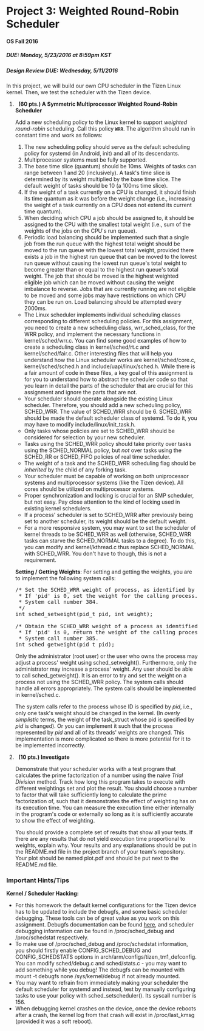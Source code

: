 # Project 3: Weighted Round-Robin Scheduler

#### OS Fall 2016

##### DUE: Monday, 5/23/2016 at 8:59pm KST
##### Design Review DUE: Wednesday, 5/11/2016

In this project, we will build our own CPU scheduler in the Tizen Linux kernel. Then, we test the scheduler with the Tizen device.

1.  <a name="p1"> </a> **(60 pts.) A Symmetric Multiprocessor Weighted Round-Robin Scheduler**

    Add a new scheduling policy to the Linux kernel to support _weighted round-robin_ scheduling. Call this policy __`WRR`__. The algorithm should run in constant time and work as follows:
    
    1.  The new scheduling policy should serve as the default scheduling policy for <span class="icmd">systemd</span> (in Android, <span class="icmd">init</span>) and all of its descendants.
    2.  Multiprocessor systems must be fully supported.
    3.  The base time slice (quantum) should be 10ms. Weights of tasks can range between 1 and 20 (inclusively). A task's time slice is determined by its weight multiplied by the base time slice. The default weight of tasks should be 10 (a 100ms time slice).
    4.  If the weight of a task currently on a CPU is changed, it should finish its time quantum as it was before the weight change (i.e., increasing the weight of a task currently on a CPU does not extend its current time quantum).
    5.  When deciding which CPU a job should be assigned to, it should be assigned to the CPU with the smallest total weight (i.e., sum of the weights of the jobs on the CPU's run queue).
    6.  Periodic load balancing should be implemented such that a single job from the run queue with the highest total weight should be moved to the run queue with the lowest total weight, provided there exists a job in the highest run queue that can be moved to the lowest run queue without causing the lowest run queue's total weight to become greater than or equal to the highest run queue's total weight. The job that should be moved is the highest weighted eligible job which can be moved without causing the weight imbalance to reverse. Jobs that are currently running are not eligible to be moved and some jobs may have restrictions on which CPU they can be run on. Load balancing should be attempted every 2000ms.
    
    *   The Linux scheduler implements individual scheduling classes corresponding to different scheduling policies. For this assignment, you need to create a new scheduling class, <span class="icmd">wrr_sched_class</span>, for the <span class="icmd">WRR</span> policy, and implement the necessary functions in <span class="icmd">kernel/sched/wrr.c</span>. You can find some good examples of how to create a scheduling class in <span class="icmd">kernel/sched/rt.c</span> and <span class="icmd">kernel/sched/fair.c</span>. Other interesting files that will help you understand how the Linux scheduler works are <span class="icmd">kernel/sched/core.c</span>, <span class="icmd">kernel/sched/sched.h</span> and <span class="icmd">include/uapi/linux/sched.h</span>. While there is a fair amount of code in these files, a key goal of this assignment is for you to understand how to abstract the scheduler code so that you learn in detail the parts of the scheduler that are crucial for this assignment and ignore the parts that are not.
    *   Your scheduler should operate alongside the existing Linux scheduler. Therefore, you should add a new scheduling policy, <span class="icmd">SCHED_WRR</span>. The value of <span class="icmd">SCHED_WRR</span> should be 6. <span class="icmd">SCHED_WRR</span> should be made the default scheduler class of <span class="icmd">systemd</span>. To do it, you may have to modify include/linux/init_task.h.
    *   Only tasks whose policies are set to <span class="icmd">SCHED_WRR</span> should be considered for selection by your new scheduler.
    *   Tasks using the <span class="icmd">SCHED_WRR</span> policy should take priority over tasks using the <span class="icmd">SCHED_NORMAL</span> policy, but _not_ over tasks using the <span class="icmd">SCHED_RR</span> or <span class="icmd">SCHED_FIFO</span> policies of real time scheduler.
    *   The weight of a task and the <span class="icmd">SCHED_WRR</span> scheduling flag should be _inherited_ by the child of any forking task.
    *   Your scheduler must be capable of working on both uniprocessor systems and multiprocessor systems (like the Tizen device). All cores should be utilized on multiprocessor systems.
    *   Proper synchronization and locking is crucial for an SMP scheduler, but not easy. Pay close attention to the kind of locking used in existing kernel schedulers.
    *   If a process' scheduler is set to <span class="icmd">SCHED_WRR</span> after previously being set to another scheduler, its weight should be the default weight.
    *   For a more responsive system, you may want to set the scheduler of kernel threads to be <span class="icmd">SCHED_WRR</span> as well (otherwise, <span class="icmd">SCHED_WRR</span> tasks can starve the <span class="icmd">SCHED_NORMAL</span> tasks to a degree). To do this, you can modify and kernel/kthread.c thus replace <span class="icmd">SCHED_NORMAL</span> with <span class="icmd">SCHED_WRR</span>. You don't have to though, this is not a requirement.
    
    **Setting / Getting Weights**:
    For setting and getting the weights, you are to implement the following system calls:

    <pre>/* Set the SCHED_WRR weight of process, as identified by 'pid'.
     * If 'pid' is 0, set the weight for the calling process.
     * System call number 384.
     */
    int sched_setweight(pid_t pid, int weight);

    /* Obtain the SCHED_WRR weight of a process as identified by 'pid'.
     * If 'pid' is 0, return the weight of the calling process.
     * System call number 385.
    int sched_getweight(pid_t pid);
    </pre>

    Only the administrator (<span class="icmd">root</span> user) or the user who owns the process may adjust a process' weight using <span class="icmd">sched_setweight()</span>. Furthermore, only the administrator may increase a process' weight. Any user should be able to call <span class="icmd">sched_getweight()</span>. It is an error to try and set the weight on a process not using the <span class="icmd">SCHED_WRR</span> policy. The system calls should handle all errors appropriately. The system calls should be implemented in <span class="icmd">kernel/sched.c</span>.

    The system calls refer to the process whose ID is specified by _pid_, i.e., only one task's weight should be changed in the kernel. (In _overly simplistic_ terms, the weight of the task_struct whose pid is specified by _pid_ is changed). Or you can implement it such that the process represented by _pid_ and all of its threads' weights are changed. This implementation is more complicated so there is more potential for it to be implemented incorrectly.
2.  <a name="p1"> </a> **(10 pts.) Investigate**

    Demonstrate that your scheduler works with a test program that calculates the prime factorization of a number using the naive _Trial Division_ method. Track how long this program takes to execute with different weightings set and plot the result. You should choose a number to factor that will take sufficiently long to calculate the prime factorization of, such that it demonstrates the effect of weighting has on its execution time. You can measure the execution time either internally in the program's code or externally so long as it is sufficiently accurate to show the effect of weighting.

    You should provide a complete set of results that show all your tests. If there are any results that do not yield execution time proportional to weights, explain why. Your results and any explanations should be put in the <span class="icmd">README.md</span> file in the project branch of your team's repository. Your plot should be named <span class="icmd">plot.pdf</span> and should be put next to the <span class="icmd">README.md</span> file.

### Important Hints/Tips

**Kernel / Scheduler Hacking:**

*   For this homework the default kernel configurations for the Tizen device has to be updated to include the <span class="icmd">debugfs</span>, and some basic scheduler debugging. These tools can be of great value as you work on this assignment. Debugfs documentation can be found [here](https://www.kernel.org/doc/Documentation/filesystems/debugfs.txt), and scheduler debugging information can be found in <span class="icmd">/proc/sched_debug</span> and <span class="icmd">/proc/schedstat</span> respectively.
*   To make use of /proc/sched_debug and /proc/schedstat information, you should firstly enable CONFIG_SCHED_DEBUG and CONFIG_SCHEDSTATS options in arch/arm/configs/tizen_tm1_defconfig. You can modify sched/debug.c and sched/stats.c - you may want to add something while you debug! The debugfs can be mounted with <span class="icmd">mount -t debugfs none /sys/kernel/debug</span> if not already mounted.
*   You may want to refrain from immediately making your scheduler the default scheduler for <span class="icmd">systemd</span> and instead, test by manually configuring tasks to use your policy with <span class="icmd">sched_setscheduler()</span>. Its syscall number is 156.
*   When debugging kernel crashes on the device, once the device reboots after a crash, the kernel log from that crash will exist in <span class="icmd">/proc/last_kmsg</span> (provided it was a soft reboot).

